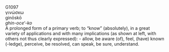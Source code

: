 <body>
  <p>G1097<br>  γινώσκω  <br> ginōskō  <br><i>ghin-oce‘-ko </i><br>A prolonged form of a primary verb; to “know” (absolutely), in a great variety of applications and with many implications (as shown at left, with others not thus clearly expressed): - allow, be aware (of), feel, (have) known (-ledge), perceive, be resolved, can speak, be sure, understand.<br></p>
 </body>